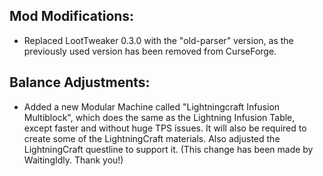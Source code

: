 
## Mod Modifications:

- Replaced LootTweaker 0.3.0 with the "old-parser" version, as the previously used version has been removed from CurseForge.

## Balance Adjustments:

- Added a new Modular Machine called "Lightningcraft Infusion Multiblock", which does the same as the Lightning Infusion Table, except faster and without huge TPS issues. It will also be required to create some of the LightningCraft materials. Also adjusted the LightningCraft questline to support it. (This change has been made by WaitingIdly. Thank you!)
